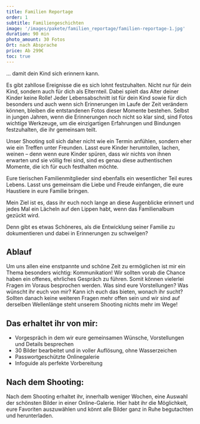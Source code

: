 ```yaml
---
title: Familien Reportage
order: 1
subtitle: Familiengeschichten
image: '/images/pakete/familien_reportage/familien-reportage-1.jpg'
duration: 90 min
photo_amount: 30 Fotos
Ort: nach Absprache 
price: Ab 299€
toc: true
--- 
```


... damit dein Kind sich erinnern kann. 

Es gibt zahllose Ereignisse die es sich lohnt festzuhalten. Nicht nur für dein Kind, sondern auch für dich als Elternteil. 
Dabei spielt das Alter deiner Kinder keine Rolle! Jeder Lebensabschnitt ist für dein Kind sowie für dich besonders und auch wenn sich Erinnerungen im Laufe der Zeit verändern können, bleiben die entstandenen Fotos dieser Momente bestehen. Selbst in jungen Jahren, wenn die Erinnerungen noch nicht so klar sind, sind Fotos wichtige Werkzeuge, um die einzigartigen Erfahrungen und Bindungen festzuhalten, die ihr gemeinsam teilt.

Unser Shooting soll sich daher nicht wie ein Termin anfühlen, sondern eher wie ein Treffen unter Freunden. Lasst eure Kinder herumtollen, lachen, weinen – denn wenn eure Kinder spüren, dass wir nichts von ihnen erwarten und sie völlig frei sind, sind es genau diese authentischen Momente, die ich für euch festhalten möchte. 

Eure tierischen Familienmitglieder sind ebenfalls ein wesentlicher Teil eures Lebens. Lasst uns gemeinsam die Liebe und Freude einfangen, die eure Haustiere in eure Familie bringen. 

Mein Ziel ist es, dass ihr euch noch lange an diese Augenblicke erinnert und jedes Mal ein Lächeln auf den Lippen habt, wenn das Familienalbum gezückt wird.

Denn gibt es etwas Schöneres, als die Entwicklung seiner Familie zu dokumentieren und dabei in Erinnerungen zu schwelgen? 

## Ablauf

Um uns allen eine enstpannte und schöne Zeit zu ermöglichen ist mir ein Thema besonders wichtig: Kommunikation! 
Wir sollten vorab die Chance haben ein offenes, ehrliches Gespräch zu führen. Somit können vielerlei Fragen im Voraus besprochen werden. 
Was sind eure Vorstellungen? Was wünscht ihr euch von mir? Kann ich euch das bieten, wonach ihr sucht? 
Sollten danach keine weiteren Fragen mehr offen sein und wir sind auf derselben Wellenlänge steht unserem Shooting nichts mehr im Wege!

## Das erhaltet ihr von mir: 

- Vorgespräch in dem wir eure gemeinsamen Wünsche, Vorstellungen und Details besprechen
- 30 Bilder bearbeitet und in voller Auflösung, ohne Wasserzeichen 
- Passwortgeschützte Onlinegalerie  
- Infoguide als perfekte Vorbereitung


## Nach dem Shooting: 

Nach dem Shooting erhaltet ihr, innerhalb weniger Wochen, eine Auswahl der schönsten Bilder in einer Online-Galerie. Hier habt ihr die Möglichkeit, eure Favoriten auszuwählen und könnt alle Bilder ganz in Ruhe begutachten und herunterladen. 